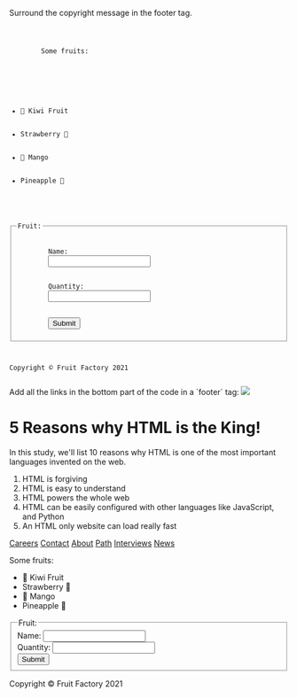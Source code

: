 Surround the copyright
message in the footer tag.

<codeblock language="html" type="exercise" testMode="fixedInput">
<code>
<p>
        Some fruits:
    </p>
    <ul>
        <li>🥝 Kiwi Fruit </li>
        <li>Strawberry 🍓</li>
        <li>🥭 Mango</li>
        <li>Pineapple 🍍</li>
    </ul>
    <fieldset>
        <legend>Fruit:</legend>
        <label>Name: </label>
        <input type="text">
        <br>
        <label>Quantity: </label>
        <input type="number">
        <br>
        <input type="submit">
    </fieldset>
    <p>Copyright © Fruit Factory 2021</p>
</code>
</codeblock>
Add all the links in the
bottom part of the code in
a `footer` tag:

<codeblock language="html" type="exercise" testMode="fixedInput">
<html>
    <head>
    </head>
    <body>
        <img src="#">
        <h1>5 Reasons why HTML is the King!</h1>
        <p>In this study, we'll list 10 reasons why HTML is one of the most important languages invented on the web.</p>
        <ol>
            <li>HTML is forgiving</li>
            <li>HTML is easy to understand</li>
            <li>HTML powers the whole web</li>
            <li>HTML can be easily configured with other languages like JavaScript, and Python</li>
            <li>An HTML only website can load really fast</li>
        </ol>
        <footer>
			<a href="/jobs">Careers</a>
			<a href="/contact">Contact</a>
			<a href="/about">About</a>
			<a href="/path">Path</a>
			<a href="/interviews">Interviews</a>
			<a href="/news">News</a>
        </footer>
    </body>
</html>
</code>

<solution>
<p>
        Some fruits:
    </p>
    <ul>
        <li>🥝 Kiwi Fruit </li>
        <li>Strawberry 🍓</li>
        <li>🥭 Mango</li>
        <li>Pineapple 🍍</li>
    </ul>
    <fieldset>
        <legend>Fruit:</legend>
        <label>Name: </label>
        <input type="text">
        <br>
        <label>Quantity: </label>
        <input type="number">
        <br>
        <input type="submit">
    </fieldset>
	<footer>
    	<p>Copyright © Fruit Factory 2021</p>
	</footer>
</solution>
</codeblock>